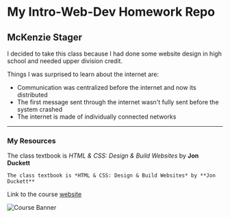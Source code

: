  # My Intro-Web-Dev Homework Repo
 ## McKenzie Stager
 I decided to take this class because I had done some website design in high school and needed upper division credit.

 Things I was surprised to learn about the internet are:
- Communication was centralized before the internet and now its distributed
- The first message sent through the internet wasn't fully sent before the system crashed
- The internet is made of individually connected networks
---
### My Resources
The class textbook is *HTML & CSS: Design & Build Websites* by **Jon Duckett**

```The class textbook is *HTML & CSS: Design & Build Websites* by **Jon Duckett**```

Link to the course [website](https://media-ed-online.github.io/intro-web-dev/)

![Course Banner](http://bit.ly/2DIVG46)
